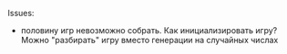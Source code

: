 Issues:
- половину игр невозможно собрать. Как инициализировать игру? Можно "разбирать" игру вместо генерации на случайных числах